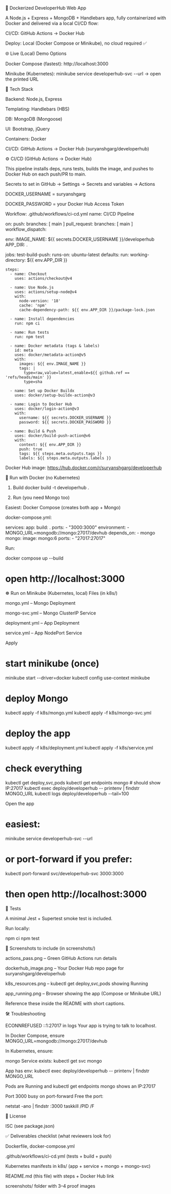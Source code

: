 🚀 Dockerized DeveloperHub Web App

A Node.js + Express + MongoDB + Handlebars app, fully containerized with Docker and delivered via a local CI/CD flow:

CI/CD: GitHub Actions → Docker Hub

Deploy: Local (Docker Compose or Minikube), no cloud required ✅

🌐 Live (Local) Demo Options

Docker Compose (fastest): http://localhost:3000

Minikube (Kubernetes): minikube service developerhub-svc --url → open the printed URL

🧱 Tech Stack

Backend: Node.js, Express

Templating: Handlebars (HBS)

DB: MongoDB (Mongoose)

UI: Bootstrap, jQuery

Containers: Docker

CI/CD: GitHub Actions → Docker Hub (suryanshgarg/developerhub)

⚙️ CI/CD (GitHub Actions → Docker Hub)

This pipeline installs deps, runs tests, builds the image, and pushes to Docker Hub on each push/PR to main.

Secrets to set in GitHub → Settings → Secrets and variables → Actions

DOCKER_USERNAME = suryanshgarg

DOCKER_PASSWORD = your Docker Hub Access Token

Workflow: .github/workflows/ci-cd.yml
name: CI/CD Pipeline

on:
  push:
    branches: [ main ]
  pull_request:
    branches: [ main ]
  workflow_dispatch:

env:
  IMAGE_NAME: ${{ secrets.DOCKER_USERNAME }}/developerhub
  APP_DIR: .

jobs:
  test-build-push:
    runs-on: ubuntu-latest
    defaults:
      run:
        working-directory: ${{ env.APP_DIR }}

    steps:
      - name: Checkout
        uses: actions/checkout@v4

      - name: Use Node.js
        uses: actions/setup-node@v4
        with:
          node-version: '18'
          cache: 'npm'
          cache-dependency-path: ${{ env.APP_DIR }}/package-lock.json

      - name: Install dependencies
        run: npm ci

      - name: Run tests
        run: npm test

      - name: Docker metadata (tags & labels)
        id: meta
        uses: docker/metadata-action@v5
        with:
          images: ${{ env.IMAGE_NAME }}
          tags: |
            type=raw,value=latest,enable=${{ github.ref == 'refs/heads/main' }}
            type=sha

      - name: Set up Docker Buildx
        uses: docker/setup-buildx-action@v3

      - name: Login to Docker Hub
        uses: docker/login-action@v3
        with:
          username: ${{ secrets.DOCKER_USERNAME }}
          password: ${{ secrets.DOCKER_PASSWORD }}

      - name: Build & Push
        uses: docker/build-push-action@v6
        with:
          context: ${{ env.APP_DIR }}
          push: true
          tags: ${{ steps.meta.outputs.tags }}
          labels: ${{ steps.meta.outputs.labels }}


Docker Hub image: https://hub.docker.com/r/suryanshgarg/developerhub

🐳 Run with Docker (no Kubernetes)
1) Build
docker build -t developerhub .

2) Run (you need Mongo too)

Easiest: Docker Compose (creates both app + Mongo)

docker-compose.yml:

services:
  app:
    build: .
    ports:
      - "3000:3000"
    environment:
      - MONGO_URL=mongodb://mongo:27017/devhub
    depends_on:
      - mongo
  mongo:
    image: mongo:6
    ports:
      - "27017:27017"


Run:

docker compose up --build
# open http://localhost:3000

☸️ Run on Minikube (Kubernetes, local)
Files (in k8s/)

mongo.yml – Mongo Deployment

mongo-svc.yml – Mongo ClusterIP Service

deployment.yml – App Deployment

service.yml – App NodePort Service

Apply
# start minikube (once)
minikube start --driver=docker
kubectl config use-context minikube

# deploy Mongo
kubectl apply -f k8s/mongo.yml
kubectl apply -f k8s/mongo-svc.yml

# deploy the app
kubectl apply -f k8s/deployment.yml
kubectl apply -f k8s/service.yml

# check everything
kubectl get deploy,svc,pods
kubectl get endpoints mongo      # should show IP:27017
kubectl exec deploy/developerhub -- printenv | findstr MONGO_URL
kubectl logs deploy/developerhub --tail=100

Open the app
# easiest:
minikube service developerhub-svc --url

# or port-forward if you prefer:
kubectl port-forward svc/developerhub-svc 3000:3000
# then open http://localhost:3000

🧪 Tests

A minimal Jest + Supertest smoke test is included.

Run locally:

npm ci
npm test

📸 Screenshots to include (in screenshots/)

actions_pass.png – Green GitHub Actions run details

dockerhub_image.png – Your Docker Hub repo page for suryanshgarg/developerhub

k8s_resources.png – kubectl get deploy,svc,pods showing Running

app_running.png – Browser showing the app (Compose or Minikube URL)

Reference these inside the README with short captions.

🛠 Troubleshooting

ECONNREFUSED ::1:27017 in logs
Your app is trying to talk to localhost.

In Docker Compose, ensure MONGO_URL=mongodb://mongo:27017/devhub

In Kubernetes, ensure:

mongo Service exists: kubectl get svc mongo

App has env: kubectl exec deploy/developerhub -- printenv | findstr MONGO_URL

Pods are Running and kubectl get endpoints mongo shows an IP:27017

Port 3000 busy on port-forward
Free the port:

netstat -ano | findstr :3000
taskkill /PID <PID> /F

📄 License

ISC (see package.json)

✅ Deliverables checklist (what reviewers look for)

 Dockerfile, docker-compose.yml

 .github/workflows/ci-cd.yml (tests + build + push)

 Kubernetes manifests in k8s/ (app + service + mongo + mongo-svc)

 README.md (this file) with steps + Docker Hub link

 screenshots/ folder with 3–4 proof images